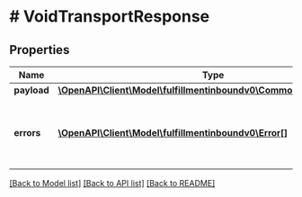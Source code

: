 # # VoidTransportResponse

## Properties

Name | Type | Description | Notes
------------ | ------------- | ------------- | -------------
**payload** | [**\OpenAPI\Client\Model\fulfillmentinboundv0\CommonTransportResult**](CommonTransportResult.md) |  | [optional]
**errors** | [**\OpenAPI\Client\Model\fulfillmentinboundv0\Error[]**](Error.md) | A list of error responses returned when a request is unsuccessful. | [optional]

[[Back to Model list]](../../README.md#models) [[Back to API list]](../../README.md#endpoints) [[Back to README]](../../README.md)
